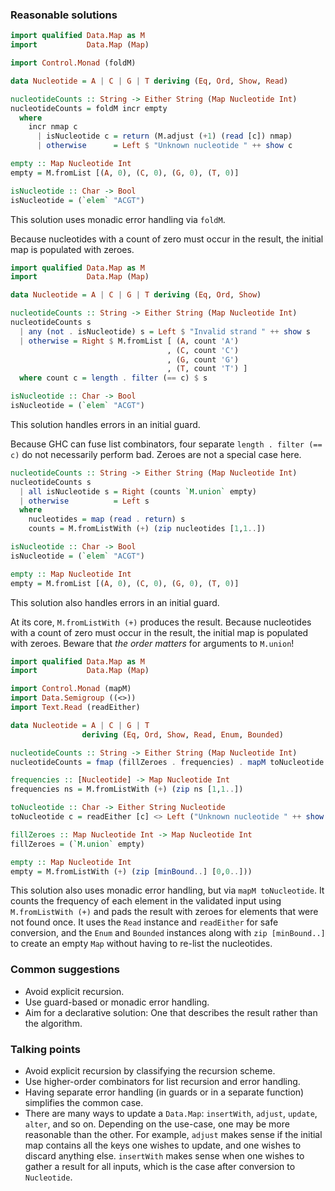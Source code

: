 ### Reasonable solutions

```haskell
import qualified Data.Map as M
import           Data.Map (Map)

import Control.Monad (foldM)

data Nucleotide = A | C | G | T deriving (Eq, Ord, Show, Read)

nucleotideCounts :: String -> Either String (Map Nucleotide Int)
nucleotideCounts = foldM incr empty
  where
    incr nmap c
      | isNucleotide c = return (M.adjust (+1) (read [c]) nmap)
      | otherwise      = Left $ "Unknown nucleotide " ++ show c

empty :: Map Nucleotide Int
empty = M.fromList [(A, 0), (C, 0), (G, 0), (T, 0)]

isNucleotide :: Char -> Bool
isNucleotide = (`elem` "ACGT")
```

This solution uses monadic error handling via `foldM`.

Because nucleotides with a count of zero must occur in the result, the
initial map is populated with zeroes.

```haskell
import qualified Data.Map as M
import           Data.Map (Map)

data Nucleotide = A | C | G | T deriving (Eq, Ord, Show)

nucleotideCounts :: String -> Either String (Map Nucleotide Int)
nucleotideCounts s
  | any (not . isNucleotide) s = Left $ "Invalid strand " ++ show s
  | otherwise = Right $ M.fromList [ (A, count 'A')
                                   , (C, count 'C')
                                   , (G, count 'G')
                                   , (T, count 'T') ]
  where count c = length . filter (== c) $ s

isNucleotide :: Char -> Bool
isNucleotide = (`elem` "ACGT")
```

This solution handles errors in an initial guard.

Because GHC can fuse list combinators, four separate `length . filter (== c)`
do not necessarily perform bad. Zeroes are not a special case here.

```haskell
nucleotideCounts :: String -> Either String (Map Nucleotide Int)
nucleotideCounts s
  | all isNucleotide s = Right (counts `M.union` empty)
  | otherwise          = Left s
  where
    nucleotides = map (read . return) s
    counts = M.fromListWith (+) (zip nucleotides [1,1..])

isNucleotide :: Char -> Bool
isNucleotide = (`elem` "ACGT")

empty :: Map Nucleotide Int
empty = M.fromList [(A, 0), (C, 0), (G, 0), (T, 0)]
```

This solution also handles errors in an initial guard.

At its core, `M.fromListWith (+)` produces the result.  Because nucleotides
with a count of zero must occur in the result, the initial map is populated
with zeroes. Beware that *the order matters* for arguments to `M.union`!

```haskell
import qualified Data.Map as M
import           Data.Map (Map)

import Control.Monad (mapM)
import Data.Semigroup ((<>))
import Text.Read (readEither)

data Nucleotide = A | C | G | T
                deriving (Eq, Ord, Show, Read, Enum, Bounded)

nucleotideCounts :: String -> Either String (Map Nucleotide Int)
nucleotideCounts = fmap (fillZeroes . frequencies) . mapM toNucleotide

frequencies :: [Nucleotide] -> Map Nucleotide Int
frequencies ns = M.fromListWith (+) (zip ns [1,1..])

toNucleotide :: Char -> Either String Nucleotide
toNucleotide c = readEither [c] <> Left ("Unknown nucleotide " ++ show c)

fillZeroes :: Map Nucleotide Int -> Map Nucleotide Int
fillZeroes = (`M.union` empty)

empty :: Map Nucleotide Int
empty = M.fromListWith (+) (zip [minBound..] [0,0..]))
```

This solution also uses monadic error handling, but via `mapM toNucleotide`.
It counts the frequency of each element in the validated input using
`M.fromListWith (+)` and pads the result with zeroes for elements that were not
found once. It uses the `Read` instance and `readEither` for safe conversion,
and the `Enum` and `Bounded` instances along with `zip [minBound..]` to create
an empty `Map` without having to re-list the nucleotides.

### Common suggestions

- Avoid explicit recursion.
- Use guard-based or monadic error handling.
- Aim for a declarative solution: One that describes the result rather than
  the algorithm.

### Talking points

- Avoid explicit recursion by classifying the recursion scheme.
- Use higher-order combinators for list recursion and error handling.
- Having separate error handling (in guards or in a separate function)
  simplifies the common case.
- There are many ways to update a `Data.Map`: `insertWith`, `adjust`,
  `update`, `alter`, and so on. Depending on the use-case, one may be more
  reasonable than the other. For example, `adjust` makes sense if the
  initial map contains all the keys one wishes to update, and one wishes to
  discard anything else. `insertWith` makes sense when one wishes to gather
  a result for all inputs, which is the case after conversion to
  `Nucleotide`.
